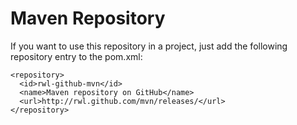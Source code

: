 Maven Repository
================

If you want to use this repository in a project, just add the following repository entry to the pom.xml:

	<repository>
	  <id>rwl-github-mvn</id>
	  <name>Maven repository on GitHub</name>
	  <url>http://rwl.github.com/mvn/releases/</url>
	</repository>

